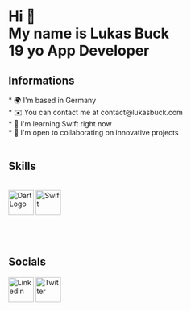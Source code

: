 <h1>Hi 👋 <br>
My name is Lukas Buck<br>
19 yo App Developer</h1>

<h2> Informations <br> </h2>
* 🌍 I'm based in Germany<br>
* ✉️ You can contact me at contact@lukasbuck.com <br>
* 🧠 I'm learning Swift right now<br>
* 🤝 I'm open to collaborating on innovative projects<br>
<br>
<h2>Skills</h2>
<br>
<a href="https://dart.dev/"><img alt="DartLogo" src="https://upload.wikimedia.org/wikipedia/commons/thumb/c/c6/Dart_logo.png/600px-Dart_logo.png?20220718193800" width="50" 
     height="50" ><a>
<a href="https://flutter.dev/"><img alt="Swift" src="https://cdn.discordapp.com/attachments/1098331063064993906/1098937417752395806/355-3557482_flutter-logo-png-transparent-png-removebg-preview.png" width="50" 
     height="50" ><a>

<br><br>
     <h2>Socials<br></h2>
<a href="https://www.linkedin.com/in/lukas-buck-664384237/"><img alt="LinkedIn" src="https://cdn.discordapp.com/attachments/1098331063064993906/1099225791381905429/Linkedin-logo-on-transparent-Background-PNG--removebg-preview_1.png" width="50" 
     height="50" ><a>
<a href="https://twitter.com/Lukas_Buck1"><img alt="Twitter" src="https://www.freepnglogos.com/uploads/twitter-logo-png/twitter-logo-vector-png-clipart-1.png" width="50" 
     height="50" ><a>
     
   
